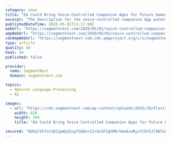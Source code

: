 ```yaml
---
category: news
title: "EA Could Bring Voice-Controlled Companion Apps for Future Games"
excerpt: "The description for the voice-controlled companion App patent filed by EA to the US Patent and Trademark Office offers a detailed view of what the application supposedly does. It reads: Using voice recognition,"
publishedDateTime: 2020-05-01T11:17:00Z
webUrl: "https://segmentnext.com/2020/05/01/voice-controlled-companion-apps/"
ampWebUrl: "https://segmentnext.com/2020/05/01/voice-controlled-companion-apps/amp/"
cdnAmpWebUrl: "https://segmentnext-com.cdn.ampproject.org/c/s/segmentnext.com/2020/05/01/voice-controlled-companion-apps/amp/"
type: article
quality: 44
heat: 44
published: false

provider:
  name: SegmentNext
  domain: segmentnext.com

topics:
  - Natural Language Processing
  - AI

images:
  - url: "https://cdn.segmentnext.com/wp-content/uploads/2015/10/Electronic-Arts-EA-e1510228596345.jpg"
    width: 620
    height: 349
    title: "EA Could Bring Voice-Controlled Companion Apps for Future Games"

secured: "DQhqlVh7xn1B12pWpZUxgTSQ6o+I3/GoSFIghM6rkmnAzwRyzYCbt5Jl96Ta5SmMrJbRvxxVaplKYA02Mw+P7c72VjmATioTlD0WmCoSWlNvvsVeIMimFCmhEudVnxTcWDHCnKl8JsyYZrTmrUo3qY/NHLm1Ws72c7hDCpMZVSJD4BgHsswBPez52ail8TSlrIludVCLTpyi2asE6UjCRauRHyHYTuyHwD9ztBBpCeKgnrzkjtDf1EZ/iT4XId9w/uKm3q1NfBGNvgffPI4GGsRkw2iOZ57+zFgad9MgBbQ8hFdimNuoSuxq3oyDRa0B;Fc/kPhA5BFEvIG1IXMR1yQ=="
---
```


